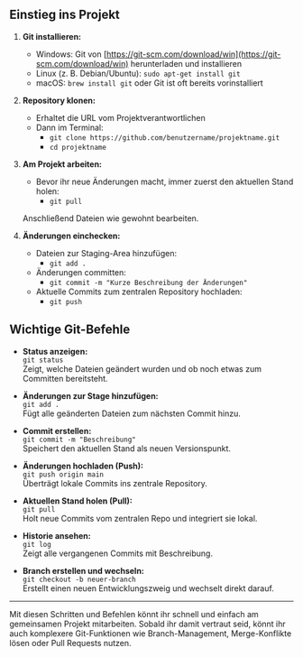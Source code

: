 ## Einstieg ins Projekt

1. **Git installieren:**  
   - Windows: Git von [https://git-scm.com/download/win](https://git-scm.com/download/win) herunterladen und installieren  
   - Linux (z. B. Debian/Ubuntu): `sudo apt-get install git`  
   - macOS: `brew install git` oder Git ist oft bereits vorinstalliert

2. **Repository klonen:**  
   - Erhaltet die URL vom Projektverantwortlichen  
   - Dann im Terminal:  
     - `git clone https://github.com/benutzername/projektname.git`  
     - `cd projektname`

3. **Am Projekt arbeiten:**  
   - Bevor ihr neue Änderungen macht, immer zuerst den aktuellen Stand holen:  
     - `git pull`

   Anschließend Dateien wie gewohnt bearbeiten.

4. **Änderungen einchecken:**  
   - Dateien zur Staging-Area hinzufügen:  
     - `git add .`
   - Änderungen committen:  
     - `git commit -m "Kurze Beschreibung der Änderungen"`
   - Aktuelle Commits zum zentralen Repository hochladen:  
     - `git push`

## Wichtige Git-Befehle

- **Status anzeigen:**  
  `git status`  
  Zeigt, welche Dateien geändert wurden und ob noch etwas zum Committen bereitsteht.

- **Änderungen zur Stage hinzufügen:**  
  `git add .`  
  Fügt alle geänderten Dateien zum nächsten Commit hinzu.

- **Commit erstellen:**  
  `git commit -m "Beschreibung"`  
  Speichert den aktuellen Stand als neuen Versionspunkt.

- **Änderungen hochladen (Push):**  
  `git push origin main`  
  Überträgt lokale Commits ins zentrale Repository.

- **Aktuellen Stand holen (Pull):**  
  `git pull`  
  Holt neue Commits vom zentralen Repo und integriert sie lokal.

- **Historie ansehen:**  
  `git log`  
  Zeigt alle vergangenen Commits mit Beschreibung.

- **Branch erstellen und wechseln:**  
  `git checkout -b neuer-branch`  
  Erstellt einen neuen Entwicklungszweig und wechselt direkt darauf.

---

Mit diesen Schritten und Befehlen könnt ihr schnell und einfach am gemeinsamen Projekt mitarbeiten. Sobald ihr damit vertraut seid, könnt ihr auch komplexere Git-Funktionen wie Branch-Management, Merge-Konflikte lösen oder Pull Requests nutzen.
